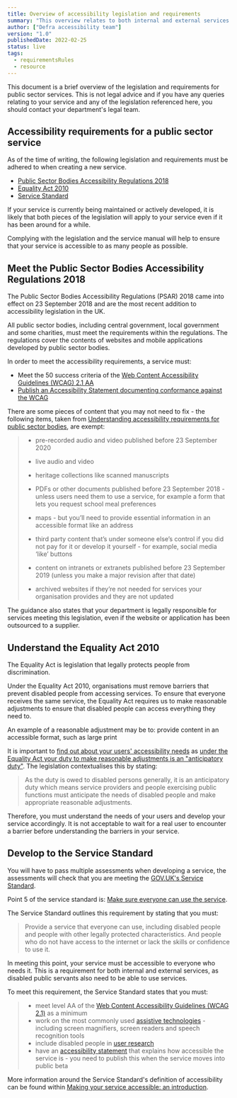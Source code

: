 ```yaml
---
title: Overview of accessibility legislation and requirements
summary: "This overview relates to both internal and external services and will inform you of the accessibility legislation and requirements relevant to your service."
author: ["Defra accessibility team"]
version: "1.0"
publishedDate: 2022-02-25
status: live
tags:
  - requirementsRules
  - resource
---
```


This document is a brief overview of the legislation and requirements for public sector services. This is not legal advice and if you have any queries relating to your service and any of the legislation referenced here, you should contact your department's legal team.

## Accessibility requirements for a public sector service

As of the time of writing, the following legislation and requirements must be adhered to when creating a new service.

* [Public Sector Bodies Accessibility Regulations 2018](https://www.gov.uk/guidance/accessibility-requirements-for-public-sector-websites-and-apps)
* [Equality Act 2010](https://www.gov.uk/guidance/equality-act-2010-guidance)
* [Service Standard](https://www.gov.uk/service-manual/service-standard)

If your service is currently being maintained or actively developed, it is likely that both pieces of the legislation will apply to your service even if it has been around for a while.

Complying with the legislation and the service manual will help to ensure that your service is accessible to as many people as possible.

## Meet the Public Sector Bodies Accessibility Regulations 2018

The Public Sector Bodies Accessibility Regulations (PSAR) 2018 came into effect on 23 September 2018 and are the most recent addition to accessibility legislation in the UK.

All public sector bodies, including central government, local government and some charities, must meet the requirements within the regulations. The regulations cover the contents of websites and mobile applications developed by public sector bodies.

In order to meet the accessibility requirements, a service must:
* Meet the 50 success criteria of the [Web Content Accessibility Guidelines (WCAG) 2.1 AA](https://www.w3.org/TR/WCAG21/)
* [Publish an Accessibility Statement documenting conformance against the WCAG](https://www.gov.uk/guidance/model-accessibility-statement)

There are some pieces of content that you may not need to fix - the following items, taken from [Understanding accessibility requirements for public sector bodies](https://www.gov.uk/guidance/accessibility-requirements-for-public-sector-websites-and-apps), are exempt:

> * pre-recorded audio and video published before 23 September 2020
>
> * live audio and video
>
> * heritage collections like scanned manuscripts
>
> * PDFs or other documents published before 23 September 2018 - unless users need them to use a service, for example a form that lets you request school meal preferences
>
> * maps - but you’ll need to provide essential information in an accessible format like an address
>
> * third party content that’s under someone else’s control if you did not pay for it or develop it yourself - for example, social media ‘like’ buttons
>
> * content on intranets or extranets published before 23 September 2019 (unless you make a major revision after that date)
>
> * archived websites if they’re not needed for services your organisation provides and they are not updated

The guidance also states that your department is legally responsible for services meeting this legislation, even if the website or application has been outsourced to a supplier.

## Understand the Equality Act 2010

The Equality Act is legislation that legally protects people from discrimination.

Under the Equality Act 2010, organisations must remove barriers that prevent disabled people from accessing services. To ensure that everyone receives the same service, the Equality Act requires us to make reasonable adjustments to ensure that disabled people can access everything they need to.

An example of a reasonable adjustment may be to: provide content in an accessible format, such as large print

It is important to [find out about your users' accessibility needs](find-out-about-your-users-accessibility-needs) as [under the Equality Act your duty to make reasonable adjustments is an "anticipatory duty"](https://www.legislation.gov.uk/ukpga/2010/15/notes/division/3/16/19). The legislation contextualises this by stating:

> As the duty is owed to disabled persons generally, it is an anticipatory duty which means service providers and people exercising public functions must anticipate the needs of disabled people and make appropriate reasonable adjustments.

Therefore, you must understand the needs of your users and develop your service accordingly. It is not acceptable to wait for a real user to encounter a barrier before understanding the barriers in your service.

## Develop to the Service Standard

You will have to pass multiple assessments when developing a service, the assessments will check that you are meeting the [GOV.UK's Service Standard](https://www.gov.uk/service-manual/service-standard).

Point 5 of the service standard is: [Make sure everyone can use the service](https://www.gov.uk/service-manual/service-standard/point-5-make-sure-everyone-can-use-the-service).

The Service Standard outlines this requirement by stating that you must:

> Provide a service that everyone can use, including disabled people and people with other legally protected characteristics. And people who do not have access to the internet or lack the skills or confidence to use it.

In meeting this point, your service must be accessible to everyone who needs it. This is a requirement for both internal and external services, as disabled public servants also need to be able to use services.

To meet this requirement, the Service Standard states that you must:

> * meet level AA of the [Web Content Accessibility Guidelines (WCAG 2.1)](https://www.gov.uk/service-manual/helping-people-to-use-your-service/understanding-wcag) as a minimum
> * work on the most commonly used [assistive technologies](https://www.gov.uk/service-manual/technology/testing-with-assistive-technologies) - including screen magnifiers, screen readers and speech recognition tools
> * include disabled people in [user research](https://www.gov.uk/service-manual/user-research)
> * have an [accessibility statement](https://www.gov.uk/guidance/make-your-website-or-app-accessible-and-publish-an-accessibility-statement) that explains how accessible the service is - you need to publish this when the service moves into public beta

More information around the Service Standard's definition of accessibility can be found within [Making your service accessible: an introduction](https://www.gov.uk/service-manual/helping-people-to-use-your-service/making-your-service-accessible-an-introduction).

